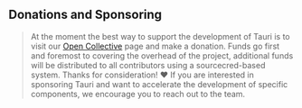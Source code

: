 ## Donations and Sponsoring

>At the moment the best way to support the development of Tauri is to visit our [Open Collective](https://opencollective.com/tauri) page and make a donation. Funds go first and foremost to covering the overhead of the project, additional funds will be distributed to all contributors using a sourcecred-based system. Thanks for consideration! :heart:
If you are interested in sponsoring Tauri and want to accelerate the development of specific components, we encourage you to reach out to the team.
